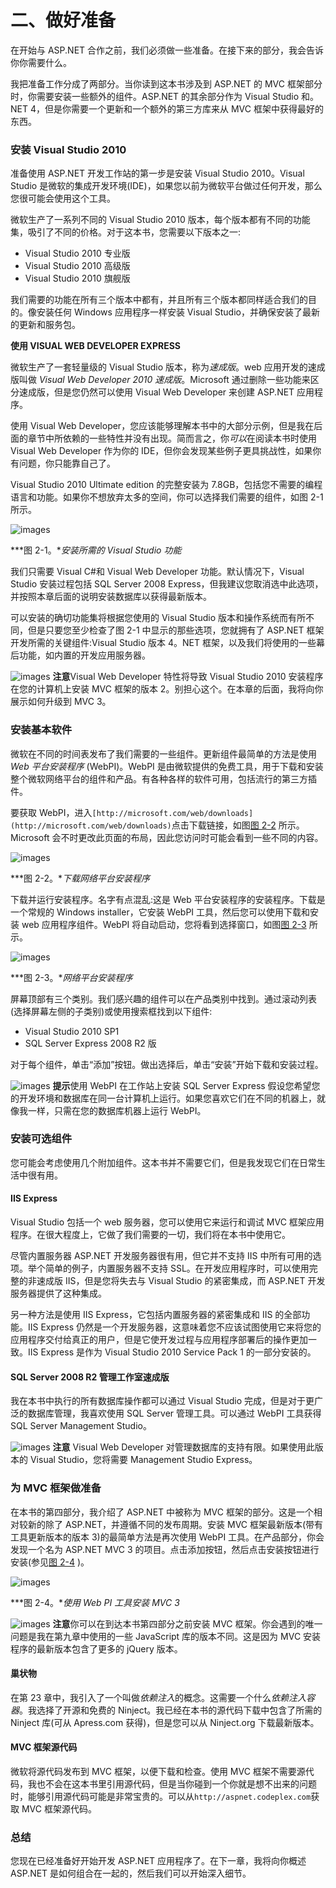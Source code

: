 # 二、做好准备

在开始与 ASP.NET 合作之前，我们必须做一些准备。在接下来的部分，我会告诉你你需要什么。

我把准备工作分成了两部分。当你读到这本书涉及到 ASP.NET 的 MVC 框架部分时，你需要安装一些额外的组件。ASP.NET 的其余部分作为 Visual Studio 和。NET 4，但是你需要一个更新和一个额外的第三方库来从 MVC 框架中获得最好的东西。

### 安装 Visual Studio 2010

准备使用 ASP.NET 开发工作站的第一步是安装 Visual Studio 2010。Visual Studio 是微软的集成开发环境(IDE)，如果您以前为微软平台做过任何开发，那么您很可能会使用这个工具。

微软生产了一系列不同的 Visual Studio 2010 版本，每个版本都有不同的功能集，吸引了不同的价格。对于这本书，您需要以下版本之一:

*   Visual Studio 2010 专业版
*   Visual Studio 2010 高级版
*   Visual Studio 2010 旗舰版

我们需要的功能在所有三个版本中都有，并且所有三个版本都同样适合我们的目的。像安装任何 Windows 应用程序一样安装 Visual Studio，并确保安装了最新的更新和服务包。

**使用 VISUAL WEB DEVELOPER EXPRESS**

微软生产了一套轻量级的 Visual Studio 版本，称为*速成版*。web 应用开发的速成版叫做 *Visual Web Developer 2010 速成版*。Microsoft 通过删除一些功能来区分速成版，但是您仍然可以使用 Visual Web Developer 来创建 ASP.NET 应用程序。

使用 Visual Web Developer，您应该能够理解本书中的大部分示例，但是我在后面的章节中所依赖的一些特性并没有出现。简而言之，你*可以*在阅读本书时使用 Visual Web Developer 作为你的 IDE，但你会发现某些例子更具挑战性，如果你有问题，你只能靠自己了。

Visual Studio 2010 Ultimate edition 的完整安装为 7.8GB，包括您不需要的编程语言和功能。如果你不想放弃太多的空间，你可以选择我们需要的组件，如图 2-1 所示。

![images](img/0201.jpg)

***图 2-1。**安装所需的 Visual Studio 功能*

我们只需要 Visual C#和 Visual Web Developer 功能。默认情况下，Visual Studio 安装过程包括 SQL Server 2008 Express，但我建议您取消选中此选项，并按照本章后面的说明安装数据库以获得最新版本。

可以安装的确切功能集将根据您使用的 Visual Studio 版本和操作系统而有所不同，但是只要您至少检查了图 2-1 中显示的那些选项，您就拥有了 ASP.NET 框架开发所需的关键组件:Visual Studio 版本 4。NET 框架，以及我们将使用的一些幕后功能，如内置的开发应用服务器。

![images](img/square.jpg) **注意**Visual Web Developer 特性将导致 Visual Studio 2010 安装程序在您的计算机上安装 MVC 框架的版本 2。别担心这个。在本章的后面，我将向你展示如何升级到 MVC 3。

### 安装基本软件

微软在不同的时间表发布了我们需要的一些组件。更新组件最简单的方法是使用 *Web 平台安装程序* (WebPI)。WebPI 是由微软提供的免费工具，用于下载和安装整个微软网络平台的组件和产品。有各种各样的软件可用，包括流行的第三方插件。

要获取 WebPI，进入`[http://microsoft.com/web/downloads](http://microsoft.com/web/downloads)`点击下载链接，如图[图 2-2](#fig_2_2) 所示。Microsoft 会不时更改此页面的布局，因此您访问时可能会看到一些不同的内容。

![images](img/0202.jpg)

***图 2-2。**下载网络平台安装程序*

下载并运行安装程序。名字有点混乱:这是 Web 平台安装程序的安装程序。下载是一个常规的 Windows installer，它安装 WebPI 工具，然后您可以使用下载和安装 web 应用程序组件。WebPI 将自动启动，您将看到选择窗口，如图[图 2-3](#fig_2_3) 所示。

![images](img/0203.jpg)

***图 2-3。**网络平台安装程序*

屏幕顶部有三个类别。我们感兴趣的组件可以在产品类别中找到。通过滚动列表(选择屏幕左侧的子类别)或使用搜索框找到以下组件:

*   Visual Studio 2010 SP1
*   SQL Server Express 2008 R2 版

对于每个组件，单击“添加”按钮。做出选择后，单击“安装”开始下载和安装过程。

![images](img/square.jpg) **提示**使用 WebPI 在工作站上安装 SQL Server Express 假设您希望您的开发环境和数据库在同一台计算机上运行。如果您喜欢它们在不同的机器上，就像我一样，只需在您的数据库机器上运行 WebPI。

### 安装可选组件

您可能会考虑使用几个附加组件。这本书并不需要它们，但是我发现它们在日常生活中很有用。

#### IIS Express

Visual Studio 包括一个 web 服务器，您可以使用它来运行和调试 MVC 框架应用程序。在很大程度上，它做了我们需要的一切，我们将在本书中使用它。

尽管内置服务器 ASP.NET 开发服务器很有用，但它并不支持 IIS 中所有可用的选项。举个简单的例子，内置服务器不支持 SSL。在开发应用程序时，可以使用完整的非速成版 IIS，但是您将失去与 Visual Studio 的紧密集成，而 ASP.NET 开发服务器提供了这种集成。

另一种方法是使用 IIS Express，它包括内置服务器的紧密集成和 IIS 的全部功能。IIS Express 仍然是一个开发服务器，这意味着您不应该试图使用它来将您的应用程序交付给真正的用户，但是它使开发过程与应用程序部署后的操作更加一致。IIS Express 是作为 Visual Studio 2010 Service Pack 1 的一部分安装的。

#### SQL Server 2008 R2 管理工作室速成版

我在本书中执行的所有数据库操作都可以通过 Visual Studio 完成，但是对于更广泛的数据库管理，我喜欢使用 SQL Server 管理工具。可以通过 WebPI 工具获得 SQL Server Management Studio。

![images](img/square.jpg) **注意** Visual Web Developer 对管理数据库的支持有限。如果使用此版本的 Visual Studio，您将需要 Management Studio Express。

### 为 MVC 框架做准备

在本书的第四部分，我介绍了 ASP.NET 中被称为 MVC 框架的部分。这是一个相对较新的除了 ASP.NET，并遵循不同的发布周期。安装 MVC 框架最新版本(带有工具更新版本的版本 3)的最简单方法是再次使用 WebPI 工具。在产品部分，你会发现一个名为 ASP.NET MVC 3 的项目。点击添加按钮，然后点击安装按钮进行安装(参见[图 2-4](#fig_2_4) )。

![images](img/0204.jpg)

***图 2-4。**使用 Web PI 工具安装 MVC 3*

![images](img/square.jpg) **注意**你可以在到达本书第四部分之前安装 MVC 框架。你会遇到的唯一问题是我在第九章中使用的一些 JavaScript 库的版本不同。这是因为 MVC 安装程序的最新版本包含了更多的 jQuery 版本。

#### 巢状物

在第 23 章中，我引入了一个叫做*依赖注入*的概念。这需要一个什么*依赖注入容器*。我选择了开源和免费的 Ninject。我已经在本书的源代码下载中包含了所需的 Ninject 库(可从 Apress.com 获得)，但是您可以从 Ninject.org 下载最新版本。

#### MVC 框架源代码

微软将源代码发布到 MVC 框架，以便下载和检查。使用 MVC 框架不需要源代码，我也不会在这本书里引用源代码，但是当你碰到一个你就是想不出来的问题时，能够引用源代码可能是非常宝贵的。可以从`http://aspnet.codeplex.com`获取 MVC 框架源代码。

### 总结

您现在已经准备好开始开发 ASP.NET 应用程序了。在下一章，我将向你概述 ASP.NET 是如何组合在一起的，然后我们可以开始深入细节。